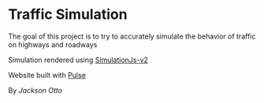 # Traffic Simulation

The goal of this project is to try to accurately simulate the behavior of traffic on highways and roadways

Simulation rendered using [SimulationJs-v2](https://github.com/JacksonO123/simulationjs-v2)

Website built with [Pulse](https://github.com/JacksonO123/pulse)

By _Jackson Otto_
